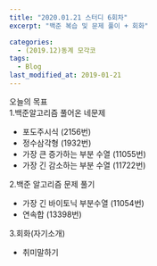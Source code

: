 ```yaml
---
title: "2020.01.21 스터디 6회차"
excerpt: "백준 복습 및 문제 풀이 + 회화"

categories:
  - (2019.12)동계 모각코
tags:
  - Blog
last_modified_at: 2019-01-21
---
```

오늘의 목표  
1.백준알고리즘 풀어온 네문제  
- 포도주시식 (2156번)  
- 정수삼각형 (1932번)  
- 가장 큰 증가하는 부분 수열 (11055번)  
- 가장 긴 감소하는 부분 수열 (11722번)  

2.백준 알고리즘 문제 풀기  
- 가장 긴 바이토닉 부분수열 (11054번)  
- 연속합 (13398번)  

3.회화(자기소개)  
- 취미말하기  
